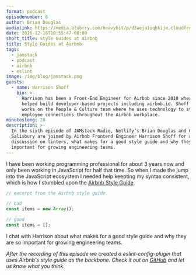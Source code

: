 ```yaml
---
format: podcast
episodenumber: 6
author: Brian Douglas
audiolink: https://media.blubrry.com/heavybit/p/d3aeja1uqhkije.cloudfront.net/podcasts/jamstack-radio/20160907-jamstack-radio-005.mp3
date: 2016-12-16T10:55:47-08:00
short_title: Style Guides at Airbnb
title: Style Guides at Airbnb
tags:
  - jamstack
  - podcast
  - airbnb
  - eslint
image: /img/blog/jamstack.png
guests:
  - name: Harrison Shoff
    bio: >-
      Harrison has been a Front-End Engineer for Airbnb since 2010 where he
      helped build developer-based projects including airbnb.io. Shoff currently
      works on the People & Culture team where he uses technology to strengthen
      employee connections throughout the Airbnb workplace.
minuteslong: 28
description: >-
  In the sixth episode of JAMstack Radio, Netlify’s Brian Douglas and Cassandra
  Salisbury are joined by Airbnb Frontend Engineer Harrison Shoff for a
  discussion on linters, what makes for a good style guide and why they are so
  important for growing engineering teams.
---
```


I have been working programming professional for about 3 years now and
only been working in JavaScript for half that time. So when I made the
jump into the JavaScript ecosystem I needed help keepting my syntax consistent, which is how
I stumbled upon the [Airbnb Style Guide](http://airbnb.io/javascript/).

```js
// excerpt from the Airbnb style guide.

// bad
const items = new Array();

// good
const items = [];
```

I chat with Harrison about what makes for a good style guide and why they are so
important for growing engineering teams.

*After the recording of this episode we created a eslint-config-plugin that uses Airbnb's style guide as the backbone. Check it out on
[GitHub](https://github.com/netlify/eslint-config-netlify) and let us
know what you think.*
